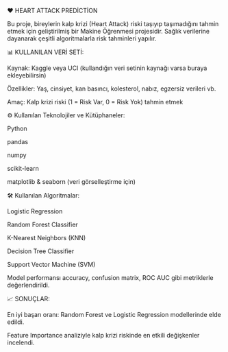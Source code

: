 ❤️ HEART ATTACK PREDİCTİON

Bu proje, bireylerin kalp krizi (Heart Attack) riski taşıyıp taşımadığını tahmin etmek için geliştirilmiş bir Makine Öğrenmesi projesidir. Sağlık verilerine dayanarak çeşitli algoritmalarla risk tahminleri yapılır.

📊 KULLANILAN VERİ SETİ:

Kaynak: Kaggle veya UCI (kullandığın veri setinin kaynağı varsa buraya ekleyebilirsin)

Özellikler: Yaş, cinsiyet, kan basıncı, kolesterol, nabız, egzersiz verileri vb.

Amaç: Kalp krizi riski (1 = Risk Var, 0 = Risk Yok) tahmin etmek

⚙️ Kullanılan Teknolojiler ve Kütüphaneler:

Python

pandas

numpy

scikit-learn

matplotlib & seaborn (veri görselleştirme için)

🛠️ Kullanılan Algoritmalar:

Logistic Regression

Random Forest Classifier

K-Nearest Neighbors (KNN)

Decision Tree Classifier

Support Vector Machine (SVM)

Model performansı accuracy, confusion matrix, ROC AUC gibi metriklerle değerlendirildi.

📈 SONUÇLAR:

En iyi başarı oranı: Random Forest ve Logistic Regression modellerinde elde edildi.

Feature Importance analiziyle kalp krizi riskinde en etkili değişkenler incelendi.
